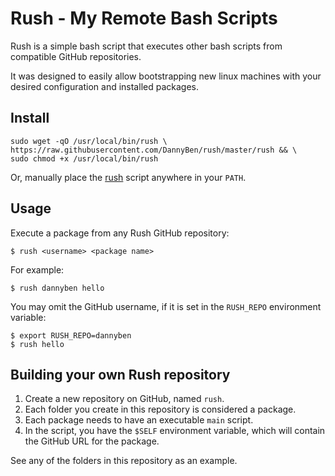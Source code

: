 Rush - My Remote Bash Scripts
==================================================

Rush is a simple bash script that executes other bash scripts from compatible 
GitHub repositories.

It was designed to easily allow bootstrapping new linux machines with your
desired configuration and installed packages.


Install
--------------------------------------------------

    sudo wget -qO /usr/local/bin/rush \
    https://raw.githubusercontent.com/DannyBen/rush/master/rush && \
    sudo chmod +x /usr/local/bin/rush

Or, manually place the [rush](rush) script anywhere in your `PATH`.


Usage
--------------------------------------------------

Execute a package from any Rush GitHub repository:

    $ rush <username> <package name>

For example:
    
    $ rush dannyben hello

You may omit the GitHub username, if it is set in the `RUSH_REPO` environment
variable:

    $ export RUSH_REPO=dannyben
    $ rush hello


Building your own Rush repository
--------------------------------------------------

1. Create a new repository on GitHub, named `rush`.
2. Each folder you create in this repository is considered a package.
3. Each package needs to have an executable `main` script.
4. In the script, you have the `$SELF` environment variable, which will 
   contain the GitHub URL for the package.

See any of the folders in this repository as an example.
